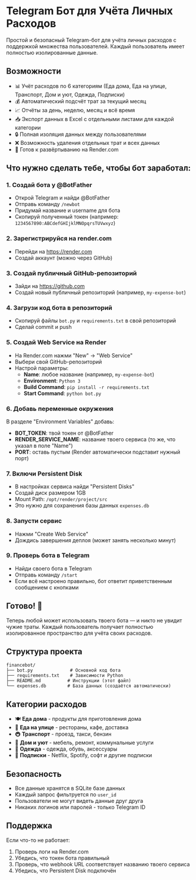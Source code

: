 # Telegram Бот для Учёта Личных Расходов

Простой и безопасный Telegram-бот для учёта личных расходов с поддержкой множества пользователей. Каждый пользователь имеет полностью изолированные данные.

## Возможности

- 📊 Учёт расходов по 6 категориям (Еда дома, Еда на улице, Транспорт, Дом и уют, Одежда, Подписки)
- 💰 Автоматический подсчёт трат за текущий месяц
- 📈 Отчёты за день, неделю, месяц и всё время
- 📥 Экспорт данных в Excel с отдельными листами для каждой категории
- 🔒 Полная изоляция данных между пользователями
- ❌ Возможность удаления отдельных трат и всех данных
- 🚀 Готов к развёртыванию на Render.com

## Что нужно сделать тебе, чтобы бот заработал:

### 1. Создай бота у @BotFather
- Открой Telegram и найди @BotFather
- Отправь команду `/newbot`
- Придумай название и username для бота
- Скопируй полученный токен (например: `1234567890:ABCdefGHIjklMNOpqrsTUVwxyz`)

### 2. Зарегистрируйся на render.com
- Перейди на https://render.com
- Создай аккаунт (можно через GitHub)

### 3. Создай публичный GitHub-репозиторий
- Зайди на https://github.com
- Создай новый публичный репозиторий (например, `my-expense-bot`)

### 4. Загрузи код бота в репозиторий
- Скопируй файлы `bot.py` и `requirements.txt` в свой репозиторий
- Сделай commit и push

### 5. Создай Web Service на Render
- На Render.com нажми "New" → "Web Service"
- Выбери свой GitHub-репозиторий
- Настрой параметры:
  - **Name**: любое название (например, `my-expense-bot`)
  - **Environment**: `Python 3`
  - **Build Command**: `pip install -r requirements.txt`
  - **Start Command**: `python bot.py`

### 6. Добавь переменные окружения
В разделе "Environment Variables" добавь:
- **BOT_TOKEN**: твой токен от @BotFather
- **RENDER_SERVICE_NAME**: название твоего сервиса (то же, что указал в поле "Name")
- **PORT**: оставь пустым (Render автоматически подставит нужный порт)

### 7. Включи Persistent Disk
- В настройках сервиса найди "Persistent Disks"
- Создай диск размером 1GB
- Mount Path: `/opt/render/project/src`
- Это нужно для сохранения базы данных `expenses.db`

### 8. Запусти сервис
- Нажми "Create Web Service"
- Дождись завершения деплоя (может занять несколько минут)

### 9. Проверь бота в Telegram
- Найди своего бота в Telegram
- Отправь команду `/start`
- Если всё настроено правильно, бот ответит приветственным сообщением с кнопками

## Готово! 🎉

Теперь любой может использовать твоего бота — и никто не увидит чужие траты. Каждый пользователь получает полностью изолированное пространство для учёта своих расходов.

## Структура проекта

```
financebot/
├── bot.py              # Основной код бота
├── requirements.txt    # Зависимости Python
├── README.md          # Инструкции (этот файл)
└── expenses.db        # База данных (создаётся автоматически)
```

## Категории расходов

- 🍽️ **Еда дома** - продукты для приготовления дома
- 🍕 **Еда на улице** - рестораны, кафе, доставка
- 🚇 **Транспорт** - проезд, такси, бензин
- 🏡 **Дом и уют** - мебель, ремонт, коммунальные услуги
- 👕 **Одежда** - одежда, обувь, аксессуары
- 🔔 **Подписки** - Netflix, Spotify, софт и другие подписки

## Безопасность

- Все данные хранятся в SQLite базе данных
- Каждый запрос фильтруется по `user_id`
- Пользователи не могут видеть данные друг друга
- Никаких логинов или паролей - только Telegram ID

## Поддержка

Если что-то не работает:
1. Проверь логи на Render.com
2. Убедись, что токен бота правильный
3. Проверь, что webhook URL соответствует названию твоего сервиса
4. Убедись, что Persistent Disk подключён